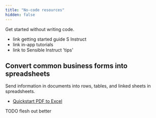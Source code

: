 ```yaml
---
title: "No-code resources"
hidden: false
---
```


Get started without writing code.

- link getting started guide S Instruct
- link in-app tutorials
- link to Sensible Instruct 'tips'



Convert common business forms into spreadsheets
---

Send information in documents into rows, tables, and linked sheets in spreadsheets.

- [Quickstart PDF to Excel](doc:excel-quickstart)

TODO flesh out better
